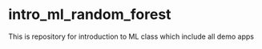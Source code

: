 # intro_ml_random_forest
This is repository for introduction to ML class which include all demo apps
